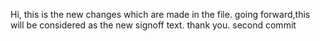 Hi, this is the new changes which are made in the file. going forward,this will be considered as the new signoff text. thank you.
second commit 
 	